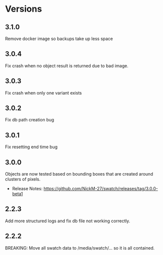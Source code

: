 # Versions

## 3.1.0

Remove docker image so backups take up less space

## 3.0.4

Fix crash when no object result is returned due to bad image.

## 3.0.3

Fix crash when only one variant exists

## 3.0.2

Fix db path creation bug

## 3.0.1

Fix resetting end time bug

## 3.0.0

Objects are now tested based on bounding boxes that are created around clusters of pixels.

- Release Notes: https://github.com/NickM-27/swatch/releases/tag/3.0.0-beta1

## 2.2.3

Add more structured logs and fix db file not working correctly.

## 2.2.2

BREAKING: Move all swatch data to /media/swatch/... so it is all contained. 


